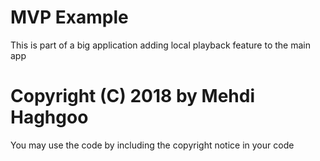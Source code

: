 # MVP Example  
This is part of a big application adding local playback feature to the main app

# Copyright (C) 2018 by Mehdi Haghgoo 
 You may use the code by including the copyright notice in your code
